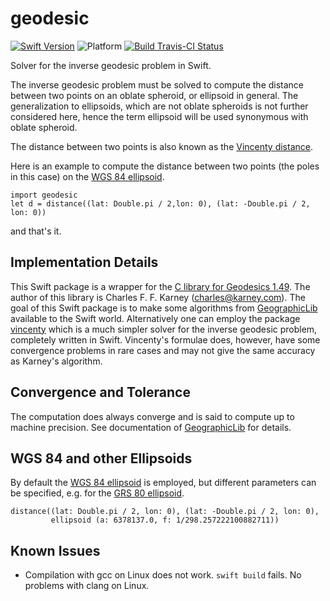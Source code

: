 # geodesic

[![Swift Version](https://img.shields.io/badge/swift-5.1-blue.svg)](https://swift.org) 
![Platform](https://img.shields.io/badge/platform-osx--64|linux--64-lightgrey.svg)
[![Build Travis-CI Status](https://travis-ci.org/dastrobu/geodesic.svg?branch=master)](https://travis-ci.org/dastrobu/geodesic) 

Solver for the inverse geodesic problem in Swift.

The inverse geodesic problem must be solved to compute the distance between two points on an oblate spheroid, or 
ellipsoid in general. The generalization to ellipsoids, which are not oblate spheroids is not further considered here, 
hence the term ellipsoid will be used synonymous with oblate spheroid.

The distance between two points is also known as the 
[Vincenty distance](https://en.wikipedia.org/wiki/Vincenty's_formulae).

Here is an example to compute the distance between two points (the poles in this case) on the 
[WGS 84 ellipsoid](https://en.wikipedia.org/wiki/World_Geodetic_System).

    import geodesic
    let d = distance((lat: Double.pi / 2,lon: 0), (lat: -Double.pi / 2, lon: 0))
    
and that's it. 

## Implementation Details

This Swift package is a wrapper for the 
[C library for Geodesics 1.49](https://geographiclib.sourceforge.io/html/C/).
The author of this library is Charles F. F. Karney (charles@karney.com). 
The goal of this Swift package is to make some algorithms from 
[GeographicLib](https://geographiclib.sourceforge.io/) available to the Swift world.
Alternatively one can employ the package 
[vincenty](https://github.com/dastrobu/vincenty) 
which is a much simpler solver for the inverse geodesic problem, completely written in 
Swift. Vincenty's formulae does, however, have some convergence problems in rare 
cases and may not give the same accuracy as Karney's algorithm. 

## Convergence and Tolerance

The computation does always converge and is said to compute up to machine precision.
See documentation of [GeographicLib](https://geographiclib.sourceforge.io/) for details.

## WGS 84 and other Ellipsoids

By default the 
[WGS 84 ellipsoid](https://en.wikipedia.org/wiki/World_Geodetic_System)
is employed, but different parameters can be specified, e.g. for the 
[GRS 80 ellipsoid](https://en.wikipedia.org/wiki/GRS_80).

    distance((lat: Double.pi / 2, lon: 0), (lat: -Double.pi / 2, lon: 0), 
             ellipsoid (a: 6378137.0, f: 1/298.257222100882711))


## Known Issues

 * Compilation with gcc on Linux does not work. `swift build` fails. 
 No problems with clang on Linux. 
 

